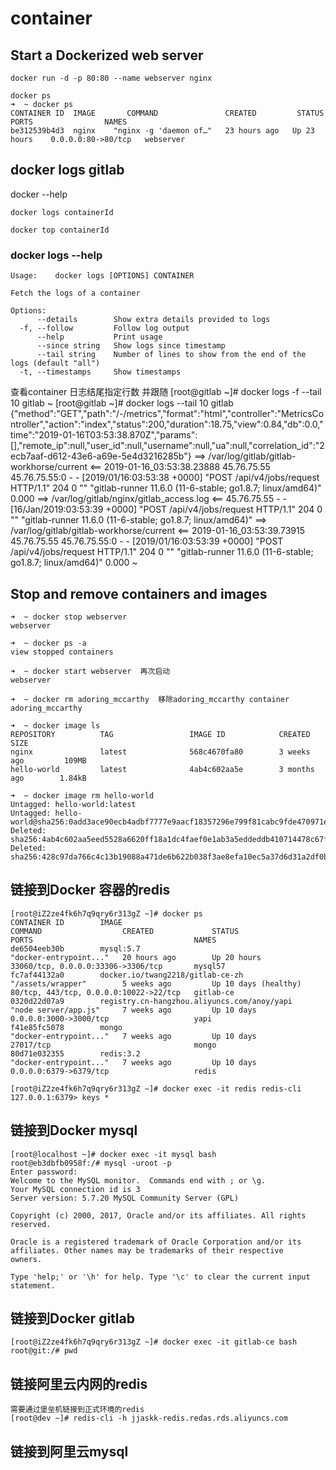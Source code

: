 # container

## Start a Dockerized web server

```text
docker run -d -p 80:80 --name webserver nginx

docker ps
➜  ~ docker ps
CONTAINER ID  IMAGE       COMMAND               CREATED         STATUS        PORTS                NAMES
be312539b4d3  nginx    "nginx -g 'daemon of…"   23 hours ago   Up 23 hours    0.0.0.0:80->80/tcp   webserver
```

## docker logs gitlab

docker --help

```text
docker logs containerId

docker top containerId
```

### docker logs --help

```text
Usage:    docker logs [OPTIONS] CONTAINER

Fetch the logs of a container

Options:
      --details        Show extra details provided to logs
  -f, --follow         Follow log output
      --help           Print usage
      --since string   Show logs since timestamp
      --tail string    Number of lines to show from the end of the logs (default "all")
  -t, --timestamps     Show timestamps
```

查看container 日志结尾指定行数 并跟随 \[root@gitlab ~\]\# docker logs -f --tail 10 gitlab ~ \[root@gitlab ~\]\# docker logs --tail 10 gitlab {"method":"GET","path":"/-/metrics","format":"html","controller":"MetricsController","action":"index","status":200,"duration":18.75,"view":0.84,"db":0.0,"time":"2019-01-16T03:53:38.870Z","params":\[\],"remote\_ip":null,"user\_id":null,"username":null,"ua":null,"correlation\_id":"2ecb7aaf-d612-43e6-a69e-5e4d3216285b"} ==&gt; /var/log/gitlab/gitlab-workhorse/current &lt;== 2019-01-16\_03:53:38.23888 45.76.75.55 45.76.75.55:0 - - \[2019/01/16:03:53:38 +0000\] "POST /api/v4/jobs/request HTTP/1.1" 204 0 "" "gitlab-runner 11.6.0 \(11-6-stable; go1.8.7; linux/amd64\)" 0.000 ==&gt; /var/log/gitlab/nginx/gitlab\_access.log &lt;== 45.76.75.55 - - \[16/Jan/2019:03:53:39 +0000\] "POST /api/v4/jobs/request HTTP/1.1" 204 0 "" "gitlab-runner 11.6.0 \(11-6-stable; go1.8.7; linux/amd64\)" ==&gt; /var/log/gitlab/gitlab-workhorse/current &lt;== 2019-01-16\_03:53:39.73915 45.76.75.55 45.76.75.55:0 - - \[2019/01/16:03:53:39 +0000\] "POST /api/v4/jobs/request HTTP/1.1" 204 0 "" "gitlab-runner 11.6.0 \(11-6-stable; go1.8.7; linux/amd64\)" 0.000 ~

## Stop and remove containers and images

```text
➜  ~ docker stop webserver
webserver

➜  ~ docker ps -a
view stopped containers

➜  ~ docker start webserver  再次启动
webserver

➜  ~ docker rm adoring_mccarthy  移除adoring_mccarthy container
adoring_mccarthy

➜  ~ docker image ls
REPOSITORY          TAG                 IMAGE ID            CREATED             SIZE
nginx               latest              568c4670fa80        3 weeks ago         109MB
hello-world         latest              4ab4c602aa5e        3 months ago        1.84kB

➜  ~ docker image rm hello-world
Untagged: hello-world:latest
Untagged: hello-world@sha256:0add3ace90ecb4adbf7777e9aacf18357296e799f81cabc9fde470971e499788
Deleted: sha256:4ab4c602aa5eed5528a6620ff18a1dc4faef0e1ab3a5eddeddb410714478c67f
Deleted: sha256:428c97da766c4c13b19088a471de6b622b038f3ae8efa10ec5a37d6d31a2df0b
```

## 链接到Docker 容器的redis

```text
[root@iZ2ze4fk6h7q9qry6r313gZ ~]# docker ps
CONTAINER ID        IMAGE                                         COMMAND                  CREATED             STATUS                 PORTS                                    NAMES
de6504eeb30b        mysql:5.7                                     "docker-entrypoint..."   20 hours ago        Up 20 hours            33060/tcp, 0.0.0.0:33306->3306/tcp       mysql57
fc7af44132a0        docker.io/twang2218/gitlab-ce-zh              "/assets/wrapper"        5 weeks ago         Up 10 days (healthy)   80/tcp, 443/tcp, 0.0.0.0:10022->22/tcp   gitlab-ce
0320d22d07a9        registry.cn-hangzhou.aliyuncs.com/anoy/yapi   "node server/app.js"     7 weeks ago         Up 10 days             0.0.0.0:3000->3000/tcp                   yapi
f41e85fc5078        mongo                                         "docker-entrypoint..."   7 weeks ago         Up 10 days             27017/tcp                                mongo
80d71e032355        redis:3.2                                     "docker-entrypoint..."   7 weeks ago         Up 10 days             0.0.0.0:6379->6379/tcp                   redis

[root@iZ2ze4fk6h7q9qry6r313gZ ~]# docker exec -it redis redis-cli
127.0.0.1:6379> keys *
```

## 链接到Docker mysql

```text
[root@localhost ~]# docker exec -it mysql bash
root@eb3dbfb0958f:/# mysql -uroot -p
Enter password: 
Welcome to the MySQL monitor.  Commands end with ; or \g.
Your MySQL connection id is 3
Server version: 5.7.20 MySQL Community Server (GPL)

Copyright (c) 2000, 2017, Oracle and/or its affiliates. All rights reserved.

Oracle is a registered trademark of Oracle Corporation and/or its
affiliates. Other names may be trademarks of their respective
owners.

Type 'help;' or '\h' for help. Type '\c' to clear the current input statement.
```

## 链接到Docker gitlab

```text
[root@iZ2ze4fk6h7q9qry6r313gZ ~]# docker exec -it gitlab-ce bash
root@git:/# pwd
```

## 链接阿里云内网的redis

```text
需要通过堡垒机链接到正式环境的redis
[root@dev ~]# redis-cli -h jjaskk-redis.redas.rds.aliyuncs.com
```

## 链接到阿里云mysql

